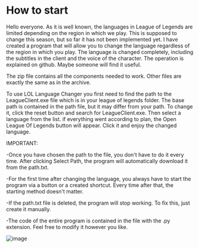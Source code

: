 # How to start

Hello everyone. As it is well known, the languages in League of Legends are limited depending on the region in which we play. This is supposed to change this season, but so far it has not been implemented yet. I have created a program that will allow you to change the language regardless of the region in which you play. The language is changed completely, including the subtitles in the client and the voice of the character. The operation is explained on github. Maybe someone will find it useful.

The zip file contains all the components needed to work. Other files are exactly the same as in the archive.

To use LOL Language Changer you first need to find the path to the LeagueClient.exe file which is in your league of legends folder. The base path is contained in the path file, but it may differ from your path. To change it, click the reset button and search for LeagueClient.exe. Then select a language from the list. if everything went according to plan, the Open League Of Legends button will appear. Click it and enjoy the changed language.

IMPORTANT:

-Once you have chosen the path to the file, you don't have to do it every time. After clicking Select Path, the program will automatically download it from the path.txt.

-For the first time after changing the language, you always have to start the program via a button or a created shortcut. Every time after that, the starting method 
doesn't matter.

-If the path.txt file is deleted, the program will stop working. To fix this, just create it manually.

-The code of the entire program is contained in the file with the .py extension. Feel free to modify it however you like.

![image](https://user-images.githubusercontent.com/45899559/226208936-93c5936f-f35d-4886-b7cd-f033b9a9e2fb.png)
